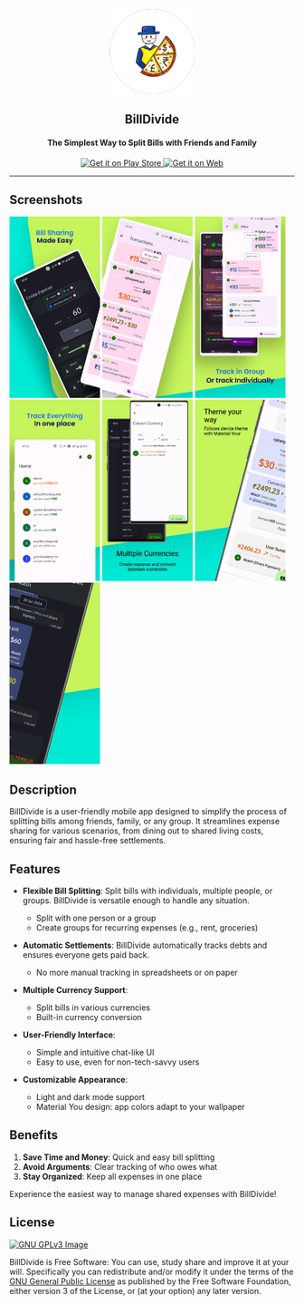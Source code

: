 <p align="center"><a href="https://github.com/deep-gaurav"><img src="android/app/src/main/res/mipmap-xxxhdpi/ic_launcher.png" width="150"></a></p> 
<h2 align="center"><b>BillDivide</b></h2>
<h4 align="center">The Simplest Way to Split Bills with Friends and Family</h4>
<p align="center"><a href="https://play.google.com/store/apps/details?id=app.billdivide&pcampaignid=pcampaignidMKT-Other-global-all-co-prtnr-py-PartBadge-Mar2515-1"><img height=70 src="https://play.google.com/intl/en_us/badges/static/images/badges/en_badge_web_generic.png" alt="Get it on Play Store">
<a href="https://billdivide.app/"><img height=70 src="https://billdivide.app/launch.png" alt="Get it on Web">
</a>
</p>

<hr>

## Screenshots

[<img src="AppMockUp Screenshots/Samsung Galaxy Note 10%2B (1520x3040)/Samsung Galaxy Note 10%2B Screenshot 0.png" width=160>](SC1)
[<img src="AppMockUp Screenshots/Samsung Galaxy Note 10%2B (1520x3040)/Samsung Galaxy Note 10%2B Screenshot 1.png" width=160>](SC2)
[<img src="AppMockUp Screenshots/Samsung Galaxy Note 10%2B (1520x3040)/Samsung Galaxy Note 10%2B Screenshot 2.png" width=160>](SC3)
[<img src="AppMockUp Screenshots/Samsung Galaxy Note 10%2B (1520x3040)/Samsung Galaxy Note 10%2B Screenshot 3.png" width=160>](SC4)
[<img src="AppMockUp Screenshots/Samsung Galaxy Note 10%2B (1520x3040)/Samsung Galaxy Note 10%2B Screenshot 4.png" width=160>](SC5)
[<img src="AppMockUp Screenshots/Samsung Galaxy Note 10%2B (1520x3040)/Samsung Galaxy Note 10%2B Screenshot 5.png" width=160>](SC6)
[<img src="AppMockUp Screenshots/Samsung Galaxy Note 10%2B (1520x3040)/Samsung Galaxy Note 10%2B Screenshot 6.png" width=160>](SC1)

## Description

BillDivide is a user-friendly mobile app designed to simplify the process of splitting bills among friends, family, or any group. It streamlines expense sharing for various scenarios, from dining out to shared living costs, ensuring fair and hassle-free settlements.

## Features

- **Flexible Bill Splitting**: Split bills with individuals, multiple people, or groups. BillDivide is versatile enough to handle any situation.
  - Split with one person or a group
  - Create groups for recurring expenses (e.g., rent, groceries)

- **Automatic Settlements**: BillDivide automatically tracks debts and ensures everyone gets paid back.
  - No more manual tracking in spreadsheets or on paper

- **Multiple Currency Support**: 
  - Split bills in various currencies
  - Built-in currency conversion

- **User-Friendly Interface**: 
  - Simple and intuitive chat-like UI
  - Easy to use, even for non-tech-savvy users

- **Customizable Appearance**:
  - Light and dark mode support
  - Material You design: app colors adapt to your wallpaper

## Benefits

1. **Save Time and Money**: Quick and easy bill splitting
2. **Avoid Arguments**: Clear tracking of who owes what
3. **Stay Organized**: Keep all expenses in one place

Experience the easiest way to manage shared expenses with BillDivide!

## License
[![GNU GPLv3 Image](https://www.gnu.org/graphics/gplv3-127x51.png)](https://www.gnu.org/licenses/gpl-3.0.html)  

BillDivide is Free Software: You can use, study share and improve it at your
will. Specifically you can redistribute and/or modify it under the terms of the
[GNU General Public License](https://www.gnu.org/licenses/gpl-3.0.html) as
published by the Free Software Foundation, either version 3 of the License, or
(at your option) any later version.

